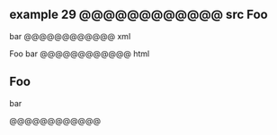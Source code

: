 example 29
@@@@@@@@@@@@ src
Foo
---
bar
@@@@@@@@@@@@ xml
<?xml version="1.0" encoding="UTF-8"?>
<!DOCTYPE document SYSTEM "CommonMark.dtd">
<document xmlns="http://commonmark.org/xml/1.0">
  <heading level="2">
    <text>Foo</text>
  </heading>
  <paragraph>
    <text>bar</text>
  </paragraph>
</document>
@@@@@@@@@@@@ html
<h2>Foo</h2>
<p>bar</p>
@@@@@@@@@@@@
